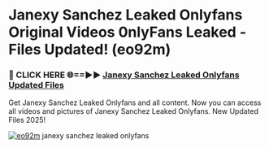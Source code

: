 # Janexy Sanchez Leaked Onlyfans Original Videos 0nlyFans Leaked - Files Updated! (eo92m)

<h3>🔴 CLICK HERE 🌐==►► <a href="https://tinyurl.com/3hn5wdd3" rel="nofollow">Janexy Sanchez Leaked Onlyfans Updated Files</a></h3>

Get Janexy Sanchez Leaked Onlyfans and all content. Now you can access all videos and pictures of Janexy Sanchez Leaked Onlyfans. New Updated Files 2025!

[![eo92m](https://i.imgur.com/4HnBqBT.gif)](https://tinyurl.com/3hn5wdd3)
janexy sanchez leaked onlyfans